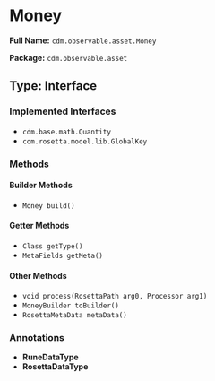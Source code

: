 # Money

**Full Name:** `cdm.observable.asset.Money`

**Package:** `cdm.observable.asset`

## Type: Interface

### Implemented Interfaces

- `cdm.base.math.Quantity`
- `com.rosetta.model.lib.GlobalKey`

### Methods

#### Builder Methods

- `Money build()`

#### Getter Methods

- `Class getType()`
- `MetaFields getMeta()`

#### Other Methods

- `void process(RosettaPath arg0, Processor arg1)`
- `MoneyBuilder toBuilder()`
- `RosettaMetaData metaData()`

### Annotations

- **RuneDataType**
- **RosettaDataType**


